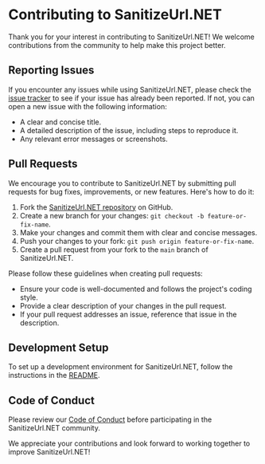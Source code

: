 # Contributing to SanitizeUrl.NET

Thank you for your interest in contributing to SanitizeUrl.NET! We welcome contributions from the community to help make this project better.

## Reporting Issues

If you encounter any issues while using SanitizeUrl.NET, please check the [issue tracker](https://github.com/aglasencnik/SanitizeUrl.NET/issues) to see if your issue has already been reported. If not, you can open a new issue with the following information:

- A clear and concise title.
- A detailed description of the issue, including steps to reproduce it.
- Any relevant error messages or screenshots.

## Pull Requests

We encourage you to contribute to SanitizeUrl.NET by submitting pull requests for bug fixes, improvements, or new features. Here's how to do it:

1. Fork the [SanitizeUrl.NET repository](https://github.com/aglasencnik/SanitizeUrl.NET) on GitHub.
2. Create a new branch for your changes: `git checkout -b feature-or-fix-name`.
3. Make your changes and commit them with clear and concise messages.
4. Push your changes to your fork: `git push origin feature-or-fix-name`.
5. Create a pull request from your fork to the `main` branch of SanitizeUrl.NET.

Please follow these guidelines when creating pull requests:

- Ensure your code is well-documented and follows the project's coding style.
- Provide a clear description of your changes in the pull request.
- If your pull request addresses an issue, reference that issue in the description.

## Development Setup

To set up a development environment for SanitizeUrl.NET, follow the instructions in the [README](https://github.com/aglasencnik/SanitizeUrl.NET/blob/main/README.md).

## Code of Conduct

Please review our [Code of Conduct](https://github.com/aglasencnik/SanitizeUrl.NET/blob/main/CODE_OF_CONDUCT.md) before participating in the SanitizeUrl.NET community.

We appreciate your contributions and look forward to working together to improve SanitizeUrl.NET!
